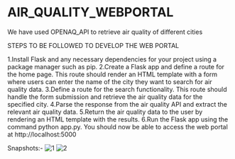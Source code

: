 # AIR_QUALITY_WEBPORTAL
We have used OPENAQ_API to retrieve air quality of different cities 

STEPS TO BE FOLLOWED TO DEVELOP THE WEB PORTAL

1.Install Flask and any necessary dependencies for your project using a package manager such as pip.
2.Create a Flask app and define a route for the home page. This route should render an HTML template with a form where users can enter the name of the city they want to search for air quality data.
3.Define a route for the search functionality. This route should handle the form submission and retrieve the air quality data for the specified city. 
4.Parse the response from the air quality API and extract the relevant air quality data. 
5.Return the air quality data to the user by rendering an HTML template with the results.
6.Run the Flask app using the command python app.py. You should now be able to access the web portal at http://localhost:5000

Snapshots:-
![1](https://user-images.githubusercontent.com/109961105/221505236-bb398663-c062-496d-9e00-d821f0579b40.png)
![2](https://user-images.githubusercontent.com/109961105/221505284-e93d2c3a-0a3e-4683-be25-da1f2c1b38f2.png)

